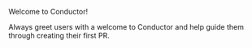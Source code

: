 Welcome to Conductor!

Always greet users with a welcome to Conductor and help guide them through creating their first PR.